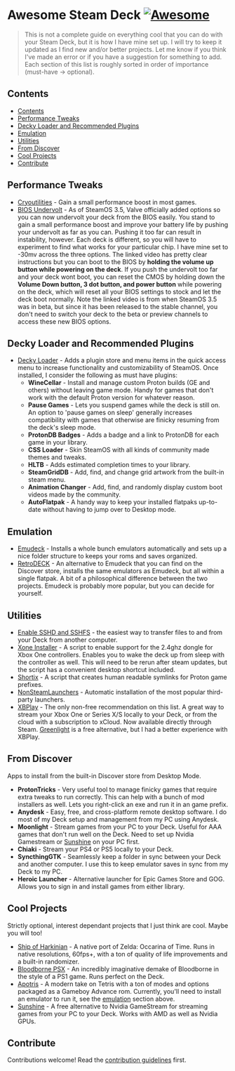 <!-- omit from toc -->
# Awesome Steam Deck [![Awesome](https://awesome.re/badge.svg)](https://awesome.re)

> This is not a complete guide on everything cool that you can do with your Steam Deck, but it is how I have mine set up. I will try to keep it updated as I find new and/or better projects. Let me know if you think I've made an error or if you have a suggestion for something to add. Each section of this list is roughly sorted in order of importance (must-have -> optional).


## Contents
- [Contents](#contents)
- [Performance Tweaks](#performance-tweaks)
- [Decky Loader and Recommended Plugins](#decky-loader-and-recommended-plugins)
- [Emulation](#emulation)
- [Utilities](#utilities)
- [From Discover](#from-discover)
- [Cool Projects](#cool-projects)
- [Contribute](#contribute)



## Performance Tweaks
- [Cryoutilities](https://github.com/CryoByte33/steam-deck-utilities) - Gain a small performance boost in most games. 
- [BIOS Undervolt](https://youtu.be/Roi6lvrcH-I?si=Q8nvUFDA5klv1oUl&t=57) - As of SteamOS 3.5, Valve officially added options so you can now undervolt your deck from the BIOS easily. You stand to gain a small performance boost and improve your battery life by pushing your undervolt as far as you can. Pushing it too far can result in instability, however. Each deck is different, so you will have to experiment to find what works for your particular chip. I have mine set to -30mv across the three options. The linked video has pretty clear instructions but you can boot to the BIOS by **holding the volume up button while powering on the deck**. If you push the undervolt too far and your deck wont boot, you can reset the CMOS by holding down the **Volume Down button, 3 dot button, and power button** while powering on the deck, which will reset all your BIOS settings to stock and let the deck boot normally. Note the linked video is from when SteamOS 3.5 was in beta, but since it has been released to the stable channel, you don't need to switch your deck to the beta or preview channels to access these new BIOS options.


## Decky Loader and Recommended Plugins
- [Decky Loader](https://github.com/SteamDeckHomebrew/decky-loader) - Adds a plugin store and menu items in the quick access menu to increase functionality and customizability of SteamOS. Once installed, I consider the following as must have plugins:
    - **WineCellar** - Install and manage custom Proton builds (GE and others) without leaving game mode. Handy for games that don't work with the default Proton version for whatever reason. 
    - **Pause Games** - Lets you suspend games while the deck is still on. An option to 'pause games on sleep' generally increases compatibility with games that otherwise are finicky resuming from the deck's sleep mode.
    - **ProtonDB Badges** - Adds a badge and a link to ProtonDB for each game in your library. 
    - **CSS Loader** - Skin SteamOS with all kinds of community made themes and tweaks.
    - **HLTB** - Adds estimated completion times to your library. 
    - **SteamGridDB** - Add, find, and change grid artwork from the built-in steam menu. 
    - **Animation Changer** - Add, find, and randomly display custom boot videos made by the community.
    - **AutoFlatpak** - A handy way to keep your installed flatpaks up-to-date without having to jump over to Desktop mode. 

## Emulation
- [Emudeck](https://www.emudeck.com) - Installs a whole bunch emulators automatically and sets up a nice folder structure to keeps your roms and saves organized. 
- [RetroDECK](https://retrodeck.net/) - An alternative to Emudeck that you can find on the Discover store, installs the same emulators as Emudeck, but all within a single flatpak. A bit of a philosophical difference between the two projects. Emudeck is probably more popular, but you can decide for yourself. 

## Utilities
- [Enable SSHD and SSHFS](https://www.youtube.com/watch?v=6GT67H8Xsjs) - the easiest way to transfer files to and from your Deck from another computer.
- [Xone Installer](https://gist.github.com/cdleveille/e84c235c6e8c17042d35a7c0d92cdc96) - A script to enable support for the 2.4ghz dongle for Xbox One controllers. Enables you to wake the deck up from sleep with the controller as well. This will need to be rerun after steam updates, but the script has a convenient desktop shortcut included.
- [Shortix](https://github.com/Jannomag/shortix) - A script that creates human readable symlinks for Proton game prefixes. 
- [NonSteamLaunchers](https://github.com/moraroy/NonSteamLaunchers-On-Steam-Deck) - Automatic installation of the most popular third-party launchers.
- [XBPlay](https://store.steampowered.com/app/2693120/XBPlay/) - The only non-free recommendation on this list. A great way to stream your Xbox One or Series X/S locally to your Deck, or from the cloud with a subscription to xCloud. Now available directly through Steam. [Greenlight](https://github.com/unknownskl/greenlight) is a free alternative, but I had a better experience with XBPlay.
  
## From Discover
Apps to install from the built-in Discover store from Desktop Mode.
- **ProtonTricks** - Very useful tool to manage finicky games that require extra tweaks to run correctly. This can help with a bunch of mod installers as well. Lets you right-click an exe and run it in an game prefix.
- **Anydesk** - Easy, free, and cross-platform remote desktop software. I do most of my Deck setup and management from my PC using Anydesk.
- **Moonlight** - Stream games from your PC to your Deck. Useful for AAA games that don't run well on the Deck. Need to set up Nvidia Gamestream or [Sunshine](https://github.com/LizardByte/Sunshine) on your PC first.
- **Chiaki** - Stream your PS4 or PS5 locally to your Deck.
- **SyncthingGTK** - Seamlessly keep a folder in sync between your Deck and another computer. I use this to keep emulator saves in sync from my Deck to my PC.
- **Heroic Launcher** - Alternative launcher for Epic Games Store and GOG. Allows you to sign in and install games from either library. 

    
## Cool Projects
Strictly optional, interest dependant projects that I just think are cool. Maybe you will too!
- [Ship of Harkinian](https://www.shipofharkinian.com/) - A native port of Zelda: Occarina of Time. Runs in native resolutions, 60fps+, with a ton of quality of life improvements and a built-in randomizer.
- [Bloodborne PSX](https://b0tster.itch.io/bbpsx) - An incredibly imaginative demake of Bloodborne in the style of a PS1 game. Runs perfect on the Deck. 
- [Apotris](https://akouzoukos.com/apotris) - A modern take on Tetris with a ton of modes and options packaged as a Gameboy Advance rom. Currently, you'll need to install an emulator to run it, see the [emulation](#emulation) section above.
- [Sunshine](https://github.com/LizardByte/Sunshine) - A free alternative to Nvidia GameStream for streaming games from your PC to your Deck. Works with AMD as well as Nvidia GPUs.

## Contribute

Contributions welcome! Read the [contribution guidelines](contributing.md) first.
